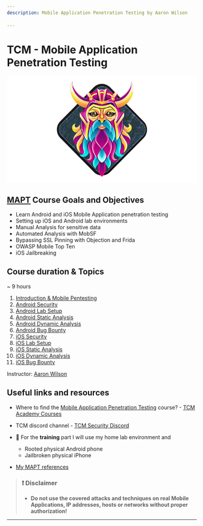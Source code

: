 ```yaml
---
description: Mobile Application Penetration Testing by Aaron Wilson

---
```


# TCM - Mobile Application Penetration Testing

![Mobile Application Penetration Testing - academy.tcm-sec.com - © TCM Security](.gitbook/assets/mapt.png)

## [MAPT](https://academy.tcm-sec.com/p/mobile-application-penetration-testing) Course Goals and Objectives

* Learn Android and iOS Mobile Application penetration testing
* Setting up iOS and Android lab environments
* Manual Analysis for sensitive data
* Automated Analysis with MobSF
* Bypassing SSL Pinning with Objection and Frida
* OWASP Mobile Top Ten
* iOS Jailbreaking

## Course duration & Topics

~	9 hours

1. [Introduction & Mobile Pentesting](1-intro/README.md)
2. [Android Security](2-android/README.md)
3. [Android Lab Setup](3-android-lab/README.md)
4. [Android Static Analysis](4-android-static/README.md)
5. [Android Dynamic Analysis](5-android-dynamic/README.md)
6. [Android Bug Bounty](6-android-bonus/README.md)
7. [iOS Security](7-ios/README.md)
8. [iOS Lab Setup](8-ios-lab/README.md)
9. [iOS Static Analysis](9-ios-static/README.md)
10. [iOS Dynamic Analysis](10-ios-dynamic/README.md)
11. [iOS Bug Bounty](11-ios-bonus/README.md)

Instructor: [Aaron Wilson](https://www.linkedin.com/in/wilson-security/overlay/about-this-profile/)

## Useful links and resources

* Where to find the [Mobile Application Penetration Testing](https://academy.tcm-sec.com/p/mobile-application-penetration-testing) course? - [TCM Academy Courses](https://academy.tcm-sec.com/courses)
* TCM discord channel - [TCM Security Discord](https://discord.gg/tcm)
* 🔬 For the **training** part I will use my home lab environment and
  * Rooted physical Android phone
  * Jailbroken physical iPhone

* [My MAPT references](mapt-references.md)

> ### ❗ Disclaimer
>
> * **Do not use the covered attacks and techniques on real Mobile Applications, IP addresses, hosts or networks without proper authorization!**

---

